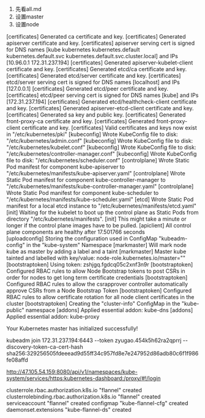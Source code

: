 1. 先看all.md
2. 设置master
3. 设置node


[certificates] Generated ca certificate and key.
[certificates] Generated apiserver certificate and key.
[certificates] apiserver serving cert is signed for DNS names [kube kubernetes kubernetes.default kubernetes.default.svc kubernetes.default.svc.cluster.local] and IPs [10.96.0.1 172.31.237.194]
[certificates] Generated apiserver-kubelet-client certificate and key.
[certificates] Generated etcd/ca certificate and key.
[certificates] Generated etcd/server certificate and key.
[certificates] etcd/server serving cert is signed for DNS names [localhost] and IPs [127.0.0.1]
[certificates] Generated etcd/peer certificate and key.
[certificates] etcd/peer serving cert is signed for DNS names [kube] and IPs [172.31.237.194]
[certificates] Generated etcd/healthcheck-client certificate and key.
[certificates] Generated apiserver-etcd-client certificate and key.
[certificates] Generated sa key and public key.
[certificates] Generated front-proxy-ca certificate and key.
[certificates] Generated front-proxy-client certificate and key.
[certificates] Valid certificates and keys now exist in "/etc/kubernetes/pki"
[kubeconfig] Wrote KubeConfig file to disk: "/etc/kubernetes/admin.conf"
[kubeconfig] Wrote KubeConfig file to disk: "/etc/kubernetes/kubelet.conf"
[kubeconfig] Wrote KubeConfig file to disk: "/etc/kubernetes/controller-manager.conf"
[kubeconfig] Wrote KubeConfig file to disk: "/etc/kubernetes/scheduler.conf"
[controlplane] Wrote Static Pod manifest for component kube-apiserver to "/etc/kubernetes/manifests/kube-apiserver.yaml"
[controlplane] Wrote Static Pod manifest for component kube-controller-manager to "/etc/kubernetes/manifests/kube-controller-manager.yaml"
[controlplane] Wrote Static Pod manifest for component kube-scheduler to "/etc/kubernetes/manifests/kube-scheduler.yaml"
[etcd] Wrote Static Pod manifest for a local etcd instance to "/etc/kubernetes/manifests/etcd.yaml"
[init] Waiting for the kubelet to boot up the control plane as Static Pods from directory "/etc/kubernetes/manifests".
[init] This might take a minute or longer if the control plane images have to be pulled.
[apiclient] All control plane components are healthy after 17.501766 seconds
[uploadconfig] Storing the configuration used in ConfigMap "kubeadm-config" in the "kube-system" Namespace
[markmaster] Will mark node kube as master by adding a label and a taint
[markmaster] Master kube tainted and labelled with key/value: node-role.kubernetes.io/master=""
[bootstraptoken] Using token: zshjgq.fgdcq05c2xnf3n9r
[bootstraptoken] Configured RBAC rules to allow Node Bootstrap tokens to post CSRs in order for nodes to get long term certificate credentials
[bootstraptoken] Configured RBAC rules to allow the csrapprover controller automatically approve CSRs from a Node Bootstrap Token
[bootstraptoken] Configured RBAC rules to allow certificate rotation for all node client certificates in the cluster
[bootstraptoken] Creating the "cluster-info" ConfigMap in the "kube-public" namespace
[addons] Applied essential addon: kube-dns
[addons] Applied essential addon: kube-proxy

Your Kubernetes master has initialized successfully!





kubeadm join 172.31.237.194:6443 --token zyugao.454k5h62ra2qprrj --discovery-token-ca-cert-hash sha256:329256505fdeeead9d55ff34c957fd8e7e247952d86adb80c6f1f986fe08affd


http://47.105.54.159:8080/api/v1/namespaces/kube-system/services/https:kubernetes-dashboard:/proxy/#!/login



clusterrole.rbac.authorization.k8s.io "flannel" created
clusterrolebinding.rbac.authorization.k8s.io "flannel" created
serviceaccount "flannel" created
configmap "kube-flannel-cfg" created
daemonset.extensions "kube-flannel-ds" created
